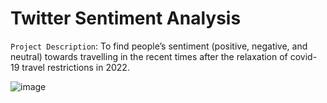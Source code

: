 # Twitter Sentiment Analysis

`Project Description`:
To find people’s sentiment (positive, negative, and neutral) towards travelling in the recent times after the relaxation of covid-19 travel restrictions in 2022.

![image](https://user-images.githubusercontent.com/40625714/178937666-7fe4ee60-df8e-4ab0-b88a-14439f35fb01.png)
